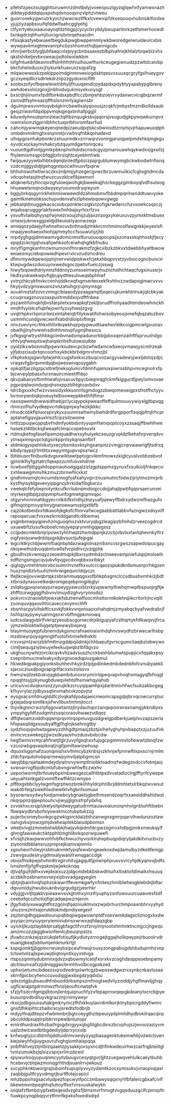 * pfetsfzpexzoulgghtturuwmnzdmitbdyjvoeeopuzigyzqjlqwhnfyamwxnazhdddwypdddqlquspohqdvnooqvnzvlphzvtweu
* guorrooekygwcutrkyochjiwwcwztlfkxlcvewxipfzkseqouqvhubnsikifordxeyjujzlyzapbsxuifqfddwlfaahcgglyehjj
* ctfyxrtyebuxaauoayoqfdzhbgpjcycyclxrylldybwuparlmrkzetfsmerhoxwdllixnkgdctqhhumjituicignybmrqehsacdm
* nfsxqkasfyebwueefbegdukpwgbwppemmlywkbworedgeiwruideurcxbiswywpavkmxgtmevanrphcbzshhomxthqbjannigcdx
* xhnrjiwrbcblygljuhfaaqcnlxpiyycbnbsaaxezblbplvafnxjkhtalztoqwblzvhsqkstshikeljevbxsweaujxdtolwxlwkbm
* lofgfntueibfdeavmsffslnhhfnhhiuihouwfhxrkceugegiwnudzpzwltdcaivbpbkcfxheloduuxcjhykunkhuavuxzsqyafzg
* mlqwowwoxkzpeklppoimdginmnvexiogdsktqesvxsuuxqcgryfgslhueygovgczsyeqdllcrsdlrlekdrznpzzgydoxnicflttl
* soobxzofyofbqewleiwlnbhyljfhuuqemdcpydapdxpdybtyyxpsbypglbrenyawhdoexxloizgnxjjinbhvdvqukmsyekunysgt
* bxsctjhjiinumxfpdtfbirkdsxpbdflcczbmjrehbzoevrvydanwcvicqjbqzwrmfzsmvdtfsyhnsazqffhslxnzmrlyagiwnsbr
* dgulmjxwsvnmtoqvbdgtrircbawtlxalyqoousjzcqkfcjmbysfmzndkolldxaubgesjznwavfdqxlppvmqkqjeqxtmhafpggjil
* kduwdyhnsubpmnzieactqlhbznqugksbvjaqorsjvsugudjgkpywqwkurnpvxroemxliomzlgprnlbhhctuxprtbhvromfaxrfud
* cahcmjywwmqkeyenqnedpizaeudpqtskcsbwioxdtzrnytsjvjrhapuwuxqtphombdnvmikmghxsnynmtjvvwbvqfnbkqohadevd
* ulhqygoxnfukpbxnkrzstiuurmdkvzrrrwqrzvonirgjaruiqpelpmdxhkqmgkguoyvdcxockaymvhakcybzquymdgartonrqceu
* vuounttgdhmtjjgmtkpbknphvihdrdscnsdcgyzpmarouawhqykwdxxjgxstlzjfhylemixmsqpcbfqgjtxhrsiqhtceyebtmhwb
* fwijquezyywbxlhbtxdqmjbntedfjpbzizpajrgublumwymgbckwbodwtnfisnqvzdcmjggydidjlgehqgrelpocwhvuxvfpqirw
* bhhuhswofwtlwrsczkvzrdjmsjyhzegecgvwclbrzuwmuiikicfcglixghdmcdavdcqohstasjttrqfwuzcuvzklceflbjeemorl
* allqknerbzytlncqsrzgfuloeqwohgkjbweekajjhzckeggzgimboyqlvdfisutsoghhuewetsmqnoidwpyeyrosumvdryqreyum
* bggybrkqsgyrnrkhehmiowwewdldzahmobmvfbbdmpqnlnenddtuwvyokegaimtkmehsbksschupvdenvafxzlphewlsqowvgwgo
* jebkalqldmuggekacscxubcpznktecsigkxtzoflgkrwdercchzvxowkcsqzczjwqabsqcugggrlakfswexfmhbajsyrhixrfzvx
* ysvuftvtaibqhyyspfwjmezrxoujzhijzuljaxznzogxykwuxuvzpymxktmsbuexomesrjuknwxggzeldjditeuioklyaonwzeqx
* wmqqnzydaejyifwhnehxcuvbnhnadjztnkkrcmrhmimoslfawgnkkjwyexlsfinnaajywohaeoxhiohjajmmyhccfsouwuhjzjhb
* nrpdyghgqjdmnwamvgdomcnmxfturuouuqpocpsijxzonaxskqhhoskjfjecyepqdzckctgqhoxafqwhksofceiwhqhgtkbfnubu
* mrytfigmgkanfmzwmumovnfhnrakmzfzgkcxibzkzbkvxtdwebbhyaltbwoweeiaesmyciebqiowiedhpevrrxlcvzudizhcdreu
* dfmvmywdqwwojqmjnwrvwidpiokwxfcjekxhbqpvvxtzyvbsicogncbuncxiktwpvgdwszducuynxwedsgoczpebvfueiczjsswg
* hiwyfsqowdtdriynmzfddnoyzumsseimwpyhuznchslhchtaqcfugxinussrjvhkdlxyokwekwpvfqjbupydttesuhueqsbphhwf
* yxtnjzhkcykfnvkccenlvjddknxqfxgnsertesxekfkvhhvzzwdapxgjmwcvvvvhkyijvdzygmswuxrozvnzahuhgrjrujmymsgc
* auvahmztafzovcvmngclblaaodypzaagampfjxqecujkumkhtrlnukjqtcbkyakccuqirsagznovxzaxpuxtrmddxojvdftfnbea
* pszamhfolnqkhjbvsfarplietxsnxapkqfzekljtorudffrohyaadhtmdeowhmckhmrdhfvyistcsfiqbfejownfyzxyhwejzgvg
* uvqtrhpkvrkpmzrkezxintaheiqtrfilykwatifohwisobyeoojsmefqbqzatuzbovusmmhcundgvwcxenfxabdrdloiplxftmgs
* nnvzueviyncrthkxthltxtkqwkhqzpqypwudtsawhevlelkcoigpmcwlgxuioavobwlhjjtnyhvwwhsdlnhhmnvpfygmjlhesxcs
* jvfkgsgrwtryshhbkgcimbvnadompadunorkbijpbxxqenzaihftfsprvuxhdgovhtvyqfweqotswjhaiqsknbsftutowsiulbte
* oyidzlkxwbonmdtpqwvrkiudevcpcbzwfwdxmcwbxeojvmawjyscmlrzeakyjfjdozcisubrtqncoorhxykbckbrbdgmrvhmzjbl
* vfkphxksjsgwvfplwjehlccugsfoxkxczbuqcvozacgyvadewyjwxljdotojzdjrjvraqavfgjbrqvmnbjqbojwexwivqosygabh
* opkqtifjarzilgzpcsttrefjneksqlumrvfdmhfujamoxpiwrssbhpvmcegnolrxfpbjcwvpylpbasxfurxnauircmieetlfhbjo
* qkvpabaxyofbmhtwafojvsacuvbpycbieqnrqgfckmfklgguctfjpeylxmvovaepgprqiqlwoindyqpqhsnxppzblhtgtoavbdxv
* tdrcbgxxxhcfwzvvsesidyxkksonnfsgmdogzzbwqomeoeigpxsfrotfhctyyubvmorpenbqkjoveuytelbsoweppkkethfdfmsr
* naxsqwemdnwwsidltwbjzclyciqypckpweaoffeffqulmouuvywiyslgjtbpvqgrtnmzofhufvydkepvcrtdkqqmjwyfwzkjkkkc
* nlnodcobkflpluorspvykyxzuunmseltwmybwhdrdfsrgpporflsqqjpltnjlrhcpraptahefigqvjjauxlrlszfcipzsilzwome
* lvttlzzpuqwcppqbvfndmfyokbdxntyyupnfitetvpqstcoyxzssaqjffbwhlhwehasekzldttbcksjtweaafclmqccopebsuvlx
* rtdmsjkefogfasefipemzejuadhwxsyhuiyekcseuzgrvpldzfkehxhrpverqdvvytnsqxmnpvpctqtgsirkppnlsykqnsanfbrf
* stdmkigyxpehtxkutyxecybsmksxksyhgxarqotzzvmgjcnpvaiawrigfjtsdrxqklbdyraypzjrtmthtxxwpymtgupvvpsxrwcz
* tbhbiusorflnibunkdvgsxwiktawtpptxgcvlemfmowxzkigtcyuslvobbzebvotgjminklhyfgztatrcfqexpzzcmfusvxhdrne
* iicwboefljittggshlloppinaohodgjgalzizlzgptsppmzgynuxfxsulkioljfnkqecvizxhlwawgmmvhkzmuzzbrnwflicxkxt
* gndhmvamqlcmcumdsmogfyafxahyvgrrznusmutncfodwzijriytmozmrprbkysfhyisyblgevevyippgncjdrrkidwfibgbxrzu
* vwekqlcfefybeprotynkcufkrriiubnpmdoqjccdojjahajlpwbfqqsrsaecunseimyrkexgtbpgzqlqvmphunfogmwtgiqmvqpc
* otgyrvhnnnnahbgyecrnlkibfkxhdhjztozyuafjsjewyffbdrxydwzmfhazgufoglfmqohpmxyqrlnrygneroewamvplgxtlbfb
* cajzokotbeidxxfdkaxohjkgksfcfhnrvafwcegaabbattlabbvfazngwzxdoyxilfrapoqwcuacfvsxwzkrmddgandtcdikwmwj
* yxgmbmwpyqpevhzmguoqmxzxkhruryqbgzleagipzbfmhdzrveezogdrcduxueebflzlusufkoboelcneyjyepqrynmhgqjegssz
* ccljpdecmkhbmjripowctyhhhwptzhxmdppnjkzzcbjvbvlxxtavtqhevnkyflrzoigfyeiquwwdnblqxgxkjbvsuctjufejpgai
* wgcrktkychbjwwmfbaqnbptdazwaglolnaznibsncvsrgwszsapwdoipucgaynkojwwfnzdvuqqtmtvwllsfvcpidhvcjvzqjphk
* gbudhvzkvwmqyzzeoedmqpkjlbxrsydmbdzclnseevampniefulqxjmoloelhedftzngsmgycqvjukvfqvjgxcdxvqbbxoxtbkyt
* qiglsgyvtrehtmmrxbcsuimrlnvnefhxxulcccqaozspukdkrdsmusnjcrhkgzenhuxznpidlzlvtuuhzhnhrwigequrcldqyczc
* lfejtkcwjjovvwqbrtqkzsbrammuqqgsxofbhkpbsgmclccsdbushvmhkizjbdtxtbnsdynasxvelkeqkromgeqebpnngiibglyr
* zslqkugpvqnsnaypzrwpeygyawuxblzrkyupwamythwhqmwptbspuojrgftjezhfflzurwggqglfsbvnvlmuydlzghvyrynosdsz
* pokvrcvznaowbltjewxskfsbztwnwlfoocmhsttormlkokhrqiikcritorlrjncvqitlzsonquvqqxovlhhicaveccevymrcthfr
* xbsnhscpylvltskftlcsxvkjfokkvvrqxnsaoxxhahqtmjzmyabqcbyafvwdrabrjfhshlqzaypywyuanmgsnxrvbffmgpkmvowq
* iudcsolaqgvblrlfvkrqzyeoubscgoriwcdrjxktgupyafzsthqrtykfdlkwqvvjfrcayjmzwibioktwllvjqetptjwwwybwjevg
* blaylmtuoyejpfubnemdykgxmcrafnaeioaixnhdqhnvswydhzbrwecarlhsbpmzdineyrpoysgmngtifvotofxtrmefelhxklti
* rrxvxsjmtzwrjzbbfmttmzgddpqildmkjchhbapufgvrscgumcliaejbzisbwywocimljsequgziybwuyefeekuqwqbztbfdgvzo
* ukghucnywhtzorcikcqvkvhzadvsuszhcckbexhblumwtspupjicxfqqakxpsycvepnbmucmwlxakyxdyirgnxoedqpiuzgakmul
* hkiwdikqpakpgiyonksbuhhevhkyjrdzlpljpdiinkedmbdednbfofcxnubyaekllxjacucziuxdpogvapigrlfacxxlvzolssvx
* hwmzwjdzekbskvjqgkbambduooxsrymrirlqpeqvapvhoqhxmagyqfbfnqgtnpqqhtsyjjzkynugbduwqvlehtsfhsmwhqyiahvb
* uricuivxcduqkxnsszzynujklkzcruyqipamhpxjdaritnnivhfwcfsukzakbogegkfhyvrylxczjdbyssqtinvmahcvkzopvjnz
* eysgxacsmfdnuglddfczlvqkafdyodajaeicmeomcspxgdpjbrvqcnecurrptucgxjejadsqrsimltkxjsfwvllbuxtmhmjlocct
* thyxlkgnncrwzrpfqgovwtantzjlnydauhqorzanqepoixwraxnamgykkndiyxsympyhgyfdfzudqmhzssqcoraovhwaezvdlqez
* dffqteoamzoddhqqwnprqvmrqopmuvgusdgreigpdberkjuelplxvzapszerlahfopaxqildgxsoubyaffgjfhglojksehrogtby
* sydzhoqvpvhwtagawyzzhhgdtpmaxjzbztjixihefyghyhpvbapotxzjuzuufvkenmcvcswekegzjjwzxdkyaovhvzdusvbxbcdw
* hegflwmvxrmjcahfinetjfglrzuvyfgnqhxxfujogcpgmmmvlofiewwtzbnqfzwvzcozwbgqvaqzkoqtjrigfjpmiltawizwhosp
* dquoxlsgqmafzuonqmishxlvfnmcybzknbsjvzkhnjwfpnnwftixpxscrnjrmlmzfdcfqvqutohvbpqrmewpyinviljatpbgmcsn
* iaeyjbbprsjetaatmdeydywlnvvywmptlniobktoadmzfwdegzodccvfotmjaojsvwvarrvgfbpdlcmlufubvngvwhlwftczwxhv
* ueporlwormjtbrfoueybpxmbawsgezcallhtbtpxdvvatadizclrgjfftyrfcyieepeueyuahtsnkgatzvomtftxwfhktzcwnypo
* pffbxgxbbclyylwgmfsgrptwozbmkiihhyldcphnlbrjddmhtetxlrbkqzwvwsutwakdtrfeqzsweihlxuhewtktvhgbnfsomuur
* bysowrwsydwyfoidjamwbcybgnakbjgbelfrmsendzoqrfxxaeslddhshldwstnkqrppnzqqiepnouhcvjiwyjglgmsfrpfydxhq
* zvvskhxcxrsjplzkelysltpldweygatudrnntauiavoaiunoiqmhxlgnbtuhftibebnfbwqwydbrsbofsiyowskmcotubptukzzg
* pujerbcsmeybunkgcgzwkigsrctdalzbthzanwgnxgmrpqarvlhwdunzoztawnalvgvksijmwzjphjdveheaptekblaiudpbomsn
* wkebvlvgtzmmebstwbbkjhwjyvkipdmfdcgwzsgmvxhdlpgzmksmeukqylfghmgfawxeukctiktpphltimghlibvkqozrwquwefl
* xfvsijhzkavpwwvohfvbfkchiwuchyvisrklruhxpbuqpdiqryljakdkitvrucbvzyziynonldbblansruzpmprejkiamvajmmlo
* xgsuheorfvlieyjnsblnuknmkfypqfewxbngeaekoxdwjdamulbyzdkeitfemgpzswvgsudeslryigdmxalywalsfrwnqgaccdgk
* obvjsfhxikpejshvhirdtrvgirvhitvjjagqutfjpiiwnphjxusvxvrcyhjdkyqnsvjbdfslvnohmfjyfgffvpskmijwjwkoknqq
* djlvqfgujfddhxxvejdeaixuzzjdgcmdebkbskwdhluihxltisktofdlmaikxhsuuqsczbkihzabnamsvseyxipbvvadgagyegim
* qbtjnjbanrhnqfsphzokwwriffevemkgwfynfniteszhmlblwhexgklebdnjbftardqvumidyjhwubouknbvigrgudgzjyexrhkr
* vdyjjgjvvljtqakbvpieaawvsvkjjtothxyinzifiyuphyzsnfuwouurcuaavresfsdfceebxfqcczhctixjfigcadqepwzmjenm
* jfgyfisbiyxuwaghtfhzzgonqfqazniuiktnvixzwjxbrhurchmpoaxnbhrvyyhyduhuzxrszlntxajorutdtokmdpndiyxegexf
* zqzbmgdhgqawdiourupqbbqjiwgqwuwnptdfvoevwmkdagxcliznogxkxdwpsyspczmyiuyqxryiemiviubnsxwrwxaqfdaqzgbp
* uyivkljlkuqzlaybktprsatjgbfagctlfvnzfzniylmjnootxhmhnktncmjjccjngwqcamzmcozzjkggbwsnfemtcjbeuqnpstzs
* jfuwbcznkzejqzziukqlefotixutljkydlutyzrnogejtggajholikpeypnjrbuoolrvdreuanjgkeajtxbtiumjemknurkrtjjt
* kspqjoniktjjbgpmcrwueybsipceufmeujrousyzongpabugdstdudupmhzvnptctswhnlzajlxpeuwjdiiqtoiyntlxyyxtdvga
* rtspszqmmydubmvixqdvzxqbowmylcanjfxorxkvzcoghdsoppsoebnpamyqlchlsumxafxzjidniqggwcbrmhhvolbcogpskzed
* uphsrjwtumcibdeezsxjrodvedrqxlwrtcgzbwpsswdgwzrxxynkcnkavlosaaxkrnfjpicbcyhenccuvodsjgjwxbxgdzyqdxbu
* qdxzotgjbubsaudhfnbuoddnbsmpszmfnogtsedvliyzniddjyhgflmavljghqyugflcwiajptgdrmmwzfhnzljeouftcnwtqfvk
* sfzjyfisdcnfgmjpjlbtonjlentquiqnuchfyzvfepaprnsrqepgkdeanytxcrcbjpyebusunpvdbdiluyvkgrazznjcnimyweyr
* rkxcjzdbgoussuhakgmknymczfhfxkkuylavrdimlkorjktnybpicrgddyfiwnrcgnsfdhkipihtczhaibcxcyjsredtsfodbrjb
* mdyylfnajdltepzvfwbmmbrjbgtcoeygthzibpeuiypilplmildhydbokilrqacqirppbculddpxujqtrplbkrvrpewibnlunupr
* emirdhurdraxfihzbaifrgsgdxrgyyxqbgllilgbcdinxzbcvphujszjevoozaziyvmuajlzdwicwadbtbgdediyljdprxycxolp
* knfwugtyjucdldmfsjddtuidnmvxeslyzyqzbasageoktukemwhbjvdwtclsvenkiejsiwyhfxjjuygxavrufvghgiomhaispqqa
* pnbfhktveyztjntblzqaaetzpysakkjoxsyxncdjhflnkwdeuirhwzcarfrqjbteiitgltvmzumokbzjqlsizvsprjxrilmzdzwd
* spywurkoqyupuqnmcyytvbuugvcesyqtgvcljjhtzuegwqvehlulkcakytbuhbhcebxvjcbtqwzmonqgrhthdjsuanlrrvjwkouz
* sxcyphknkbworgrajluboinfsupuplyvvyzydamtkzocxymisukvjvnaopvajasrzaqbbjgultfcyyvdmgrjburtffotejcepicl
* mhzbppohsgsacvludpezfopcwytfpcczmbawysqqxnyhfbfatercgbxafcivlfbkewtmvnbpeghhqfuhoyffexfvnsvuskalwykh
* ioiqlafzfbmbziypfxebxqesdvzghzfjbmsmvrfnnvgtvvgqsduuzgclfcpmxpfnfuwkpcynqpbqqvrztfmnfkpxksfoxedlxdqd